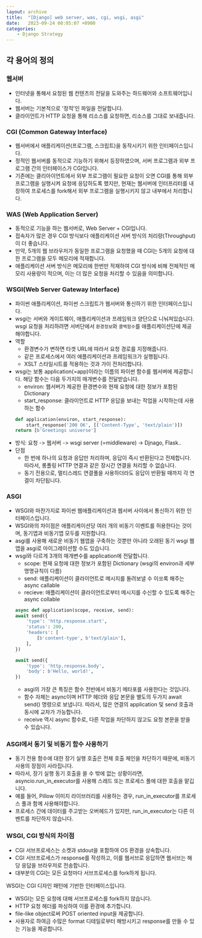 ```yaml
---
layout: archive
title:  "[Django] web server, was, cgi, wsgi, asgi"
date:   2023-09-24 00:05:07 +0900
categories: 
    - Django Strategy
---
```


## 각 용어의 정의
### 웹서버
- 인터넷을 통해서 요청된 웹 컨텐츠의 전달을 도와주는 하드웨어와 소프트웨어입니다.
- 웹서버는 기본적으로 '정적'인 파일을 전달합니다.
- 클라이언트가 HTTP 요청을 통해 리소스를 요청하면, 리소스를 그대로 보내줍니다.

### CGI (Common Gateway Interface)
- 웹서버에서 애플리케이션(프로그램, 스크립트)을 동작시키기 위한 인터페이스입니다.
- 정적인 웹서버를 동적으로 기능하기 위해서 등장하였으며, 서버 프로그램과 외부 프로그램 간의 인터페이스가 CGI입니다.
- 기존에는 클리아이언트에서 외부 프로그램이 필요한 요청이 오면 CGI를 통해 외부 프로그램을 실행시켜 요청에 응답하도록 했지만, 현재는 웹서버에 인터프리터를 내장하여 프로세스를 fork해서 외부 프로그램을 실행시키지 않고 내부에서 처리합니다.

### WAS (Web Application Server)
- 동적으로 기능을 하는 웹서버로, Web Server + CGI입니다. 
- 접속자가 많은 경우 CGI 방식보다 애플리케이션 서버 방식의 처리량(Throughput)이 더 좋습니다.
- 만약, 5개의 웹 브라우저가 동일한 프로그램을 요청했을 때 CGI는 5개의 요청에 대한 프로그램을 모두 메모리에 적재합니다.
- 애플리케이션 서버 방식은 메모리에 한번만 적재하여 CGI 방식에 비해 전체적인 메모리 사용량이 적으며, 이는 더 많은 요청을 처리할 수 있음을 의미합니다.

### WSGI(Web Server Gateway Interface)
- 파이썬 애플리케이션, 파이썬 스크립트가 웹서버와 통신하기 위한 인터페이스입니다.
- wsgi는 서버와 게이트웨이, 애플리케이션과 프레임워크 양단으로 니눠져있습니다. wsgi 요청을 처리하려면 서버단에서 `환경정보`와 `콜백함수`를 애플리케이션단에 제공해야합니다.
- 역할
  - 환경변수가 변하면 타겟 URL에 따라서 요청 경로를 지정해줍니다.
  - 같은 프로세스에서 여러 애플리케이션과 프레임워크가 실행됩니다.
  - XSLT 스타일시트를 적용하는 것과 가이 전처리합니다.
- wsgi는 보통 application(=app)이라는 이름의 파이썬 함수를 웹서버에 제공합니다. 해당 함수는 다음 두가지의 매개변수를 전달받습니다.
  - environ: 웹서버가 제공한 환경변수와 현재 요청에 대한 정보가 포함된 Dictionary
  - start_response: 클라이언트로 HTTP 응답을 보내는 작업을 시작하는데 사용하는 함수
  ```python
  def application(environ, start_response):
      start_response('200 OK', [('Content-Type', 'text/plain')])
  return [b'Greetings universe']
  ```
- 방식: 요청 -> 웹서버 -> wsgi server (=middleware) -> Djnago, Flask..
- 단점
  - 한 번에 하나의 요청과 응답만 처리하며, 응답이 즉시 반환된다고 전제합니다. 따라서, 롱폴링 HTTP 연결과 같은 장시간 연결을 처리할 수 없습니다.
  - 동기 전용으로, 멀티스레드 연결풀을 사용하더라도 응답이 반환될 때까지 각 연결이 차단됩니다.

### ASGI
- WSGI와 마찬가지로 파이썬 웹애플리케이션과 웹서버 사이에서 통신하기 위한 인터페이스입니다.
- WSGI와의 차이점은 애플리케이션당 여러 개의 비동기 이벤트를 허용한다는 것이며, 동기앱과 비동기앱 모두를 지원합니다.
- asgi를 사용해 새로운 비동기 웹앱을 구축하는 것뿐만 아니라 오래된 동기 wsgi 웹 앱을 asgi로 마이그레이션할 수도 있습니다.
- wsgi와 다르게 3개의 매개변수를 application에 전달합니다.
  - scope: 현재 요청에 대한 정보가 포함된 Dictionary (wsgi의 environ과 세부 명명규칙이 다름)
  - send: 애플리케이션이 클라이언트로 메시지를 돌려보낼 수 이쏘록 해주는 async callable
  - recieve: 애플리케이션이 클라이언트로부터 메시지를 수신할 수 있도록 해주는 async collable
  ```python
  async def application(scope, receive, send):
  await send({
      'type': 'http.response.start',
      'status': 200,
      'headers': [
          [b'content-type', b'text/plain'],
      ],
  })

  await send({
      'type': 'http.response.body',
      'body': b'Hello, world!',
  })
  ```
  - asgi의 가장 큰 특징은 함수 전반에서 비동기 메타포를 사용한다는 것입니다. 
  - 함수 자체는 async이며 HTTP 헤더와 응답 본문을 별도의 두가지 await send() 명령으로 보냅니다. 따라서, 많은 연결의 application 및 send 호출과 동시에 교차가 가능합니다.
  - receive 역시 async 함수로, 다른 작업을 차단하지 않고도 요청 본문을 받을 수 있습니다.

### ASGI에서 동기 및 비동기 함수 사용하기
- 동기 전용 함수에 대한 장기 실행 호출은 전체 호출 체인을 차단하기 때문에, 비동기 사용의 장점이 사라집니다.
- 따라서, 장기 실행 동기 호출을 쓸 수 밖에 없는 상황이라면, asyncio.run_in_executor를 사용해 스레드 또는 프로세스 풀에 대한 호출을 맡깁니다.
- 예를 들어, Pillow 이미지 라이브러리를 사용하는 경우, run_in_executor를 프로세스 풀과 함께 사용해야합니다.
- 프로세스 간에 데이터를 주고받는 오버헤드가 있지만, run_in_executor는 다른 이벤트를 차단하지 않습니다.

### WSGI, CGI 방식의 차이점
- CGI 서브프로세스는 소켓과 stdout을 포함하여 OS 환경을 상속합니다.
- CGI 서브프로세스가 response를 작성하고, 이를 웹서브로 응답하면 웹서브는 해당 응답을 브라우저로 전송합니다. 
- 대부분의 CGI는 모든 요청마다 서브프로세스를 fork하게 됩니다.

WSGI는 CGI 디자인 패턴에 기반한 인터페이스입니다.
- WSGI는 모든 요청에 대해 서브프로세스를 fork하지 않습니다. 
- HTTP 요청 헤더를 파싱하여 이를 환경에 추가합니다. 
- file-like object로써 POST oriented input을 제공합니다.
- 사용자로 하여금 수많은 format 디테일로부터 해방시키고 response를 만들 수 있는 기능을 제공합니다.

